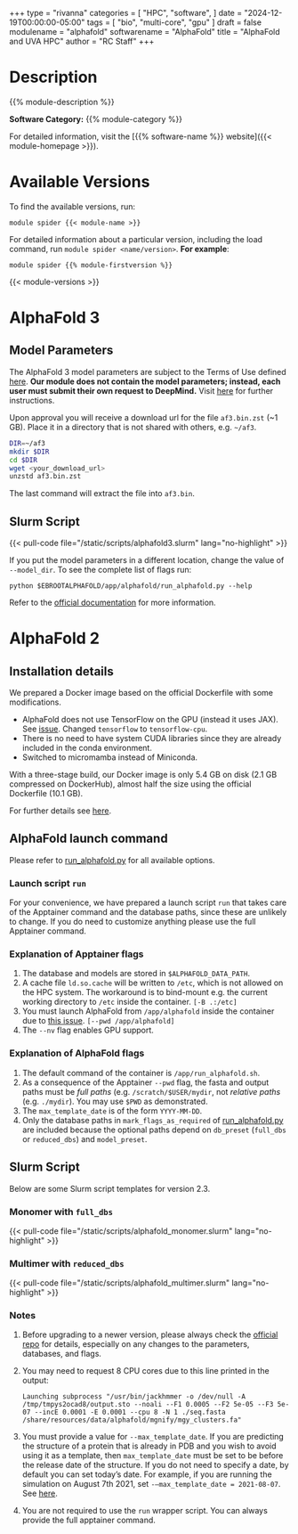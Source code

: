 +++
type = "rivanna"
categories = [
  "HPC",
  "software",
]
date = "2024-12-19T00:00:00-05:00"
tags = [
  "bio",
  "multi-core",
  "gpu"
]
draft = false
modulename = "alphafold"
softwarename = "AlphaFold"
title = "AlphaFold and UVA HPC"
author = "RC Staff"
+++

# Description
{{% module-description %}}

**Software Category:** {{% module-category %}}

For detailed information, visit the [{{% software-name %}} website]({{< module-homepage >}}).

# Available Versions
To find the available versions, run:
```
module spider {{< module-name >}}
```

For detailed information about a particular version, including the load command, run `module spider <name/version>`. __For example__:
```
module spider {{% module-firstversion %}}
```

{{< module-versions >}}

# AlphaFold 3

## Model Parameters

The AlphaFold 3 model parameters are subject to the Terms of Use defined [here](https://github.com/google-deepmind/alphafold3/blob/main/WEIGHTS_TERMS_OF_USE.md). **Our module does not contain the model parameters; instead, each user must submit their own request to DeepMind.** Visit [here](https://github.com/google-deepmind/alphafold3#obtaining-model-parameters) for further instructions.

Upon approval you will receive a download url for the file `af3.bin.zst` (~1 GB). Place it in a directory that is not shared with others, e.g. `~/af3`.

```bash
DIR=~/af3
mkdir $DIR
cd $DIR
wget <your_download_url>
unzstd af3.bin.zst
```

The last command will extract the file into `af3.bin`.

## Slurm Script

{{< pull-code file="/static/scripts/alphafold3.slurm" lang="no-highlight" >}}

If you put the model parameters in a different location, change the value of `--model_dir`. To see the complete list of flags run:
```
python $EBROOTALPHAFOLD/app/alphafold/run_alphafold.py --help
```

Refer to the [official documentation](https://github.com/google-deepmind/alphafold3) for more information.

# AlphaFold 2

## Installation details

We prepared a Docker image based on the official Dockerfile with some modifications. 

- AlphaFold does not use TensorFlow on the GPU (instead it uses JAX). See [issue](https://github.com/deepmind/alphafold/issues/88). Changed `tensorflow` to `tensorflow-cpu`.
- There is no need to have system CUDA libraries since they are already included in the conda environment.
- Switched to micromamba instead of Miniconda.

With a three-stage build, our Docker image is only 5.4 GB on disk (2.1 GB compressed on DockerHub), almost half the size using the official Dockerfile (10.1 GB).

For further details see [here](https://github.com/uvarc/rivanna-docker/tree/master/alphafold/2.1.1).

## AlphaFold launch command

Please refer to [run_alphafold.py](https://github.com/deepmind/alphafold/blob/main/run_alphafold.py) for all available options.

### Launch script `run`

For your convenience, we have prepared a launch script `run` that takes care of the Apptainer command and the database paths, since these are unlikely to change. If you do need to customize anything please use the full Apptainer command.

### Explanation of Apptainer flags

1. The database and models are stored in `$ALPHAFOLD_DATA_PATH`.
1. A cache file `ld.so.cache` will be written to `/etc`, which is not allowed on the HPC system. The workaround is to bind-mount e.g. the current working directory to `/etc` inside the container. `[-B .:/etc]`
1. You must launch AlphaFold from `/app/alphafold` inside the container due to [this issue](https://github.com/deepmind/alphafold/issues/32). `[--pwd /app/alphafold]`
1. The `--nv` flag enables GPU support.

### Explanation of AlphaFold flags

1. The default command of the container is `/app/run_alphafold.sh`.
1. As a consequence of the Apptainer `--pwd` flag, the fasta and output paths must be *full paths* (e.g. `/scratch/$USER/mydir`, not *relative paths* (e.g. `./mydir`). You may use `$PWD` as demonstrated.
1. The `max_template_date` is of the form `YYYY-MM-DD`.
1. Only the database paths in `mark_flags_as_required` of [run_alphafold.py](https://github.com/deepmind/alphafold/blob/main/run_alphafold.py) are included because the optional paths depend on `db_preset` (`full_dbs` or `reduced_dbs`) and `model_preset`.

## Slurm Script

Below are some Slurm script templates for version 2.3.

### Monomer with `full_dbs`

{{< pull-code file="/static/scripts/alphafold_monomer.slurm" lang="no-highlight" >}}

### Multimer with `reduced_dbs`

{{< pull-code file="/static/scripts/alphafold_multimer.slurm" lang="no-highlight" >}}

### Notes

1. Before upgrading to a newer version, please always check the [official repo](https://github.com/deepmind/alphafold) for details, especially on any changes to the parameters, databases, and flags.

1. You may need to request 8 CPU cores due to this line printed in the output:
    ```
    Launching subprocess "/usr/bin/jackhmmer -o /dev/null -A /tmp/tmpys2ocad8/output.sto --noali --F1 0.0005 --F2 5e-05 --F3 5e-07 --incE 0.0001 -E 0.0001 --cpu 8 -N 1 ./seq.fasta /share/resources/data/alphafold/mgnify/mgy_clusters.fa"
    ```
1. You must provide a value for `--max_template_date`. If you are predicting the structure of a protein that is already in PDB and you wish to avoid using it as a template, then `max_template_date` must be set to be before the release date of the structure. If you do not need to specify a date, by default you can set today’s date. For example, if you are running the simulation on August 7th 2021, set `-–max_template_date = 2021-08-07`. See [here](https://nostrumbiodiscovery.github.io/nbd_central_docs/software/alphafold/alphafold.html).
1. You are not required to use the `run` wrapper script. You can always provide the full apptainer command.
